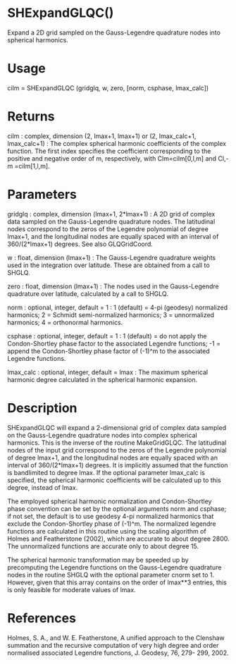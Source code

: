 # SHExpandGLQC()

Expand a 2D grid sampled on the Gauss-Legendre quadrature nodes into spherical harmonics.

# Usage

cilm = SHExpandGLQC (gridglq, w, zero, [norm, csphase, lmax_calc])

# Returns

cilm : complex, dimension (2, lmax+1, lmax+1) or (2, lmax_calc+1, lmax_calc+1)
:   The complex spherical harmonic coefficients of the complex function. The first index specifies the coefficient corresponding to the positive and negative order of m, respectively, with Clm=cilm[0,l,m] and Cl,-m =cilm[1,l,m].

# Parameters

gridglq : complex, dimension (lmax+1, 2\*lmax+1)
:   A 2D grid of complex data sampled on the Gauss-Legendre quadrature nodes. The latitudinal nodes correspond to the zeros of the Legendre polynomial of degree lmax+1, and the longitudinal nodes are equally spaced with an interval of 360/(2*lmax+1) degrees. See also GLQGridCoord.

w : float, dimension (lmax+1)
:   The Gauss-Legendre quadrature weights used in the integration over latitude. These are obtained from a call to SHGLQ.

zero : float, dimension (lmax+1)
:   The nodes used in the Gauss-Legendre quadrature over latitude, calculated by a call to SHGLQ.

norm : optional, integer, default = 1
:   1 (default) = 4-pi (geodesy) normalized harmonics; 2 = Schmidt semi-normalized harmonics; 3 = unnormalized harmonics; 4 = orthonormal harmonics.

csphase : optional, integer, default = 1
:   1 (default) = do not apply the Condon-Shortley phase factor to the associated Legendre functions; -1 = append the Condon-Shortley phase factor of (-1)^m to the associated Legendre functions.

lmax_calc : optional, integer, default = lmax
:   The maximum spherical harmonic degree calculated in the spherical harmonic expansion.

# Description

SHExpandGLQC will expand a 2-dimensional grid of complex data sampled on the Gauss-Legendre quadrature nodes into complex spherical harmonics. This is the inverse of the routine MakeGridGLQC. The latitudinal nodes of the input grid correspond to the zeros of the Legendre polynomial of degree lmax+1, and the longitudinal nodes are equally spaced with an interval of 360/(2*lmax+1) degrees. It is implicitly assumed that the function is bandlimited to degree lmax. If the optional parameter lmax_calc is specified, the spherical harmonic coefficients will be calculated up to this degree, instead of lmax.

The employed spherical harmonic normalization and Condon-Shortley phase convention can be set by the optional arguments norm and csphase; if not set, the default is to use geodesy 4-pi normalized harmonics that exclude the Condon-Shortley phase of (-1)^m. The normalized legendre functions are calculated in this routine using the scaling algorithm of Holmes and Featherstone (2002), which are accurate to about degree 2800. The unnormalized functions are accurate only to about degree 15. 

The spherical harmonic transformation may be speeded up by precomputing the Legendre functions on the Gauss-Legendre quadrature nodes in the routine SHGLQ with the optional parameter cnorm set to 1. However, given that this array contains on the order of lmax**3 entries, this is only feasible for moderate values of lmax.

# References

Holmes, S. A., and W. E. Featherstone, A unified approach to the Clenshaw
summation and the recursive computation of very high degree and
order normalised associated Legendre functions, J. Geodesy, 76, 279-
299, 2002.
